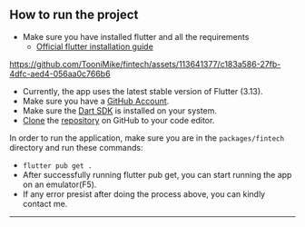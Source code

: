 
## How to run the project

- Make sure you have installed flutter and all the requirements
  - [Official flutter installation guide](https://docs.flutter.dev/get-started/install)

https://github.com/TooniMike/fintech/assets/113641377/c183a586-27fb-4dfc-aed4-056aa0c766b6


- Currently, the app uses the latest stable version of Flutter (3.13).
- Make sure you have a [GitHub Account](https://github.com/signup/free).
- Make sure the [Dart SDK](https://www.dartlang.org/tools/sdk/) is installed on your system.
- [Clone](https://docs.github.com/en/repositories/creating-and-managing-repositories/cloning-a-repository) the [repository](https://github.com/TooniMike/fintech/) on GitHub to your code editor.


In order to run the application, make sure you are in the `packages/fintech` directory and run these commands:

- `flutter pub get .`
- After successfully running flutter pub get, you can start running the app on an emulator(F5).
- If any error presist after doing the process above, you can kindly contact me.

***


